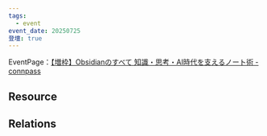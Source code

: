 ```yaml
---
tags:
  - event
event_date: 20250725
登壇: true
---
```

EventPage：[【増枠】Obsidianのすべて 知識・思考・AI時代を支えるノート術 - connpass](https://rosca.connpass.com/event/361018/)



## Resource


## Relations